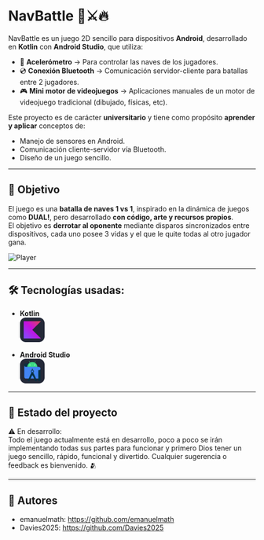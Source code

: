 # NavBattle 🚀⚔️🔥

NavBattle es un juego 2D sencillo para dispositivos **Android**, desarrollado en **Kotlin** con **Android Studio**, que utiliza:

- 📱 **Acelerómetro** → Para controlar las naves de los jugadores.  
- 💿 **Conexión Bluetooth** → Comunicación servidor-cliente para batallas entre 2 jugadores.  
- 🎮 **Mini motor de videojuegos** → Aplicaciones manuales de un motor de videojuego tradicional (dibujado, físicas, etc).  

Este proyecto es de carácter **universitario** y tiene como propósito **aprender y aplicar** conceptos de:
- Manejo de sensores en Android.
- Comunicación cliente-servidor vía Bluetooth.
- Diseño de un juego sencillo.

---

## 🎯 Objetivo
El juego es una **batalla de naves 1 vs 1**, inspirado en la dinámica de juegos como **DUAL!**, pero desarrollado **con código, arte y recursos propios**.  
El objetivo es **derrotar al oponente** mediante disparos sincronizados entre dispositivos, cada uno posee 3 vidas y el que le quite todas al otro jugador gana.


![Player](https://github.com/user-attachments/assets/64e4df82-c1c8-42dc-b312-70435c0084dc)

---

## 🛠️ Tecnologías usadas:
- **Kotlin**  
  <img src="https://raw.githubusercontent.com/tandpfun/skill-icons/main/icons/Kotlin-Dark.svg" alt="Imagen de Kotlin" width="50" height="50">

- **Android Studio**  
  <img src="https://raw.githubusercontent.com/tandpfun/skill-icons/main/icons/AndroidStudio-Dark.svg" alt="Imagen de Android Studio" width="50" height="50">

---

## 🚀 Estado del proyecto
⚠️ En desarrollo:  
Todo el juego actualmente está en desarrollo, poco a poco se irán implementando todas sus partes para funcionar y primero Dios tener un juego sencillo, rápido, funcional y divertido. 
Cualquier sugerencia o feedback es bienvenido. 🫂

---

## 👥 Autores
- emanuelmath: https://github.com/emanuelmath 
- Davies2025: https://github.com/Davies2025 
